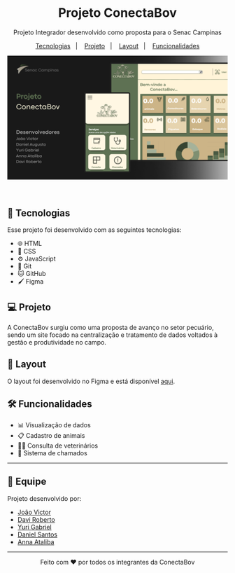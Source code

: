 <h1 align="center">Projeto ConectaBov</h1>

<p align="center">
  Projeto Integrador desenvolvido como proposta para o Senac Campinas
</p>

<p align="center">
  <a href="#tecnologias">Tecnologias</a>&nbsp;&nbsp;&nbsp;|&nbsp;&nbsp;&nbsp;
  <a href="#projeto">Projeto</a>&nbsp;&nbsp;&nbsp;|&nbsp;&nbsp;&nbsp;
  <a href="#layout">Layout</a>&nbsp;&nbsp;&nbsp;|&nbsp;&nbsp;&nbsp;
  <a href="#funcionalidades">Funcionalidades</a>
</p>

<p align="center">
  <img alt="License" src="Capa_readme.png">
</p>

<br>

<h2 id="tecnologias">🚀 Tecnologias</h2>

Esse projeto foi desenvolvido com as seguintes tecnologias:

- 🌐 HTML 
- 🎨 CSS 
- ⚙️ JavaScript
- 🔧 Git 
- 🐱 GitHub
- 🖌️ Figma

<h2 id="projeto">💻 Projeto</h2>

A ConectaBov surgiu como uma proposta de avanço no setor pecuário, sendo um site focado na centralização e tratamento de dados voltados à gestão e produtividade no campo.

<h2 id="layout">🎨 Layout</h2>

O layout foi desenvolvido no Figma e está disponível [aqui](https://www.figma.com/design/Crtni8Cp3H1taxwYU4Ivn2/Projeto-integrador-UC---16?node-id=33-2&t=832eXJNOAVPOGbTy-1).


<h2 id="funcionalidades">🛠️ Funcionalidades</h2>

- 📊 Visualização de dados
- 📋 Cadastro de animais
- 🧑‍⚕️ Consulta de veterinários
- 🚨 Sistema de chamados
---

## 👥 Equipe

Projeto desenvolvido por:

- [João Victor](https://github.com/Johnizidro)
- [Davi Roberto](https://github.com/Davi-git1)
- [Yuri Gabriel](https://github.com/yuri522)
- [Daniel Santos](https://github.com/dasantos2)
- [Anna Ataliba](https://github.com/AnnaAtaliba)

---

<p align="center">Feito com ♥ por todos os integrantes da ConectaBov</p>
